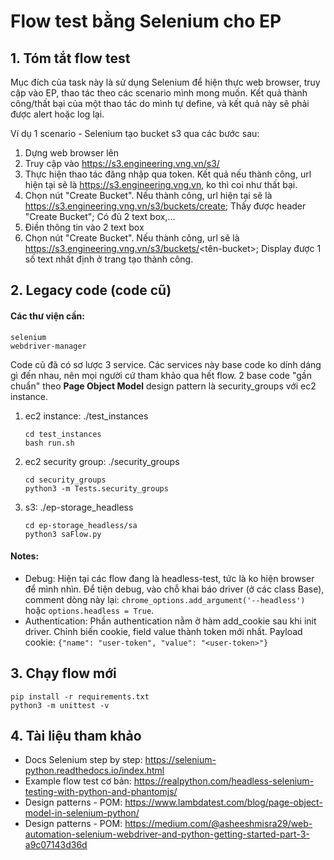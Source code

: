# Flow test bằng Selenium cho EP
## 1. Tóm tắt flow test
Mục đích của task này là sử dụng Selenium để hiện thực web browser, truy cập vào EP, thao tác theo các scenario mình mong muốn.
Kết quả thành công/thất bại của một thao tác do mình tự define, và kết quả này sẽ phải được alert hoặc log lại.

Ví dụ 1 scenario - Selenium tạo bucket s3 qua các bước sau:
1. Dựng web browser lên
2. Truy cập vào https://s3.engineering.vng.vn/s3/
3. Thực hiện thao tác đăng nhập qua token. Kết quả nếu thành công, url hiện tại sẽ là https://s3.engineering.vng.vn, ko thì coi như thất bại.
4. Chọn nút "Create Bucket". Nếu thành công, url hiện tại sẽ là https://s3.engineering.vng.vn/s3/buckets/create; Thấy được header "Create Bucket"; Có đủ 2 text box,...
5. Điền thông tin vào 2 text box
6. Chọn nút "Create Bucket". Nếu thành công, url sẽ là https://s3.engineering.vng.vn/s3/buckets/<tên-bucket>; Display được 1 số text nhất định ở trang tạo thành công.


## 2. Legacy code (code cũ)
#### Các thư viện cần: 
```
selenium
webdriver-manager
```
Code cũ đã có sơ lược 3 service. Các services này base code ko dính dáng gì đến nhau, nên mọi người cứ tham khảo qua hết flow. 2 base code "gần chuẩn" theo **Page Object Model** design pattern là security_groups với ec2 instance.
1. ec2 instance: ./test_instances
   ```
   cd test_instances
   bash run.sh
   ```
2. ec2 security group: ./security_groups
   ```
   cd security_groups
   python3 -m Tests.security_groups
   ```
3. s3: ./ep-storage_headless
    ```
   cd ep-storage_headless/sa
   python3 saFlow.py
   ```
   
#### Notes: 
- Debug: Hiện tại các flow đang là headless-test, tức là ko hiện browser để mình nhìn.
Để tiện debug, vào chỗ khai báo driver (ở các class Base), comment dòng này lại:
```chrome_options.add_argument('--headless')``` hoặc ```options.headless = True```.
- Authentication: Phần authentication nằm ở hàm add_cookie sau khi init driver. Chỉnh biến cookie, field value thành token mới nhất. Payload cookie:
```{"name": "user-token", "value": "<user-token>"}```


## 3. Chạy flow mới
```
pip install -r requirements.txt
python3 -m unittest -v
```

## 4. Tài liệu tham khảo
- Docs Selenium step by step: https://selenium-python.readthedocs.io/index.html
- Example flow test cơ bản: https://realpython.com/headless-selenium-testing-with-python-and-phantomjs/
- Design patterns - POM: https://www.lambdatest.com/blog/page-object-model-in-selenium-python/
- Design patterns - POM: https://medium.com/@asheeshmisra29/web-automation-selenium-webdriver-and-python-getting-started-part-3-a9c07143d36d

